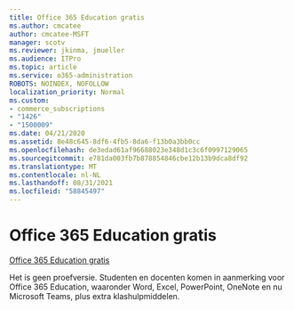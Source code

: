 ```yaml
---
title: Office 365 Education gratis
ms.author: cmcatee
author: cmcatee-MSFT
manager: scotv
ms.reviewer: jkinma, jmueller
ms.audience: ITPro
ms.topic: article
ms.service: o365-administration
ROBOTS: NOINDEX, NOFOLLOW
localization_priority: Normal
ms.custom:
- commerce_subscriptions
- "1426"
- "1500009"
ms.date: 04/21/2020
ms.assetid: 8e48c645-8df6-4fb5-8da6-f13b0a3bb0cc
ms.openlocfilehash: de3edad61af96688023e348d1c3c6f0997129065
ms.sourcegitcommit: e781da003fb7b878854846cbe12b13b9dca8df92
ms.translationtype: MT
ms.contentlocale: nl-NL
ms.lasthandoff: 08/31/2021
ms.locfileid: "58845497"
---
```

# <a name="office-365-education-for-free"></a>Office 365 Education gratis

[Office 365 Education gratis](https://products.office.com/student/office-in-education?ms.officeurl=students)
  
Het is geen proefversie. Studenten en docenten komen in aanmerking voor Office 365 Education, waaronder Word, Excel, PowerPoint, OneNote en nu Microsoft Teams, plus extra klashulpmiddelen.